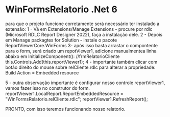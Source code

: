 # WinFormsRelatorio .Net 6

para que o projeto funcione corretamente será necessário ter instalado a extensão:
1 - Vá em Extensions/Manage Extensions - procure por rdlc (Microsoft RDLC Report Designer 2022), faça a instalação dele.
2 - Depois em Manage packagtes for Solution  - instale o pacote ReportViewerCore.WinForms
3-  após isso basta arrastar o compontente para o form, será criado um repotViewer1, adicione manualmentea linha abaixo
    em InitializeComponent():
    //frmRelatorioCliente
     this.Controls.Add(this.reportViewer1);
4 - importante também clicar com botão direito do mouse sobre relCliente.rdlc para alterar a propriedade:
    Build Action = Embedded resource
    
5 - outra observação importante é configurar nosso controle reportViewer1, vamos fazer isso no construtor do form.
      reportViewer1.LocalReport.ReportEmbeddedResource = "WinFormsRelatorio.relCliente.rdlc";
      reportViewer1.RefreshReport();

    
PRONTO, com isso teremos funcionando nosso relatorio.    
